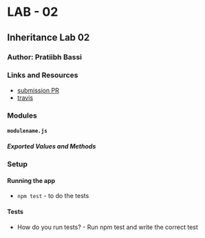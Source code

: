 # LAB - 02

## Inheritance Lab 02

### Author: Pratiibh Bassi

### Links and Resources
* [submission PR](https://github.com/pratiibh-401-advanced-javascript/lab-02/tree/Lab-02)
* [travis](https://www.travis-ci.com/pratiibh-401-advanced-javascript/lab-02)

### Modules
#### `modulename.js`
##### Exported Values and Methods

### Setup

#### Running the app
* `npm test` - to do the tests
  
#### Tests
* How do you run tests? - Run npm test and write the correct test



